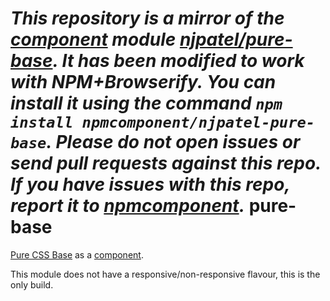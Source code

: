 *This repository is a mirror of the [component](http://component.io) module [njpatel/pure-base](http://github.com/njpatel/pure-base). It has been modified to work with NPM+Browserify. You can install it using the command `npm install npmcomponent/njpatel-pure-base`. Please do not open issues or send pull requests against this repo. If you have issues with this repo, report it to [npmcomponent](https://github.com/airportyh/npmcomponent).*
pure-base
=========

[Pure CSS Base](http://purecss.io/base) as a [component](https://github.com/component/component).

This module does not have a responsive/non-responsive flavour, this is the only build.
